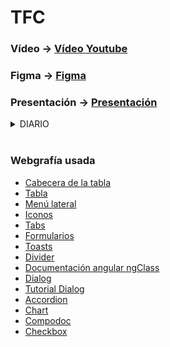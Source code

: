 # TFC

### Vídeo -> [Vídeo Youtube](https://youtu.be/A_GvOMzDPWI)
### Figma -> [Figma](https://www.figma.com/design/u951tYoP6niLVEj2uztZ3m/TFG?node-id=92-844&t=WoQ6v5YcsPhcmjVN-1)
### Presentación -> [Presentación](https://github.com/jotaeme890/TFC-Chato-Angular/blob/definitive-tfc/Presentaci%C3%B3n.pdf)

<details>
  <summary>DIARIO</summary>
  
- **Día 08/04/2024 →** Ya que no nos han proporcionado el feedback del anteproyecto, he realizado el diseño de la página de **Login** y la de **Registro** en Figma. Este diseño es el básico (sin texto, ni colores, etc).

- **Día 09/04/2024 →** Hoy he creado el repositorio, añadido todos los servicios principales (Autenticación, Traducción). Y he creado la página de **Access** que contendrá el componente de LogIn y el de Register. He hecho un pequeño formulario de Login usando Angular Material, aún falta estilo y que pueda hacer Login y registro.

- **Día 10/04/2024 →** Hoy le he añadido estilo a la página de acceso, a los componentes de registro y de login, he añadido un validador para saber si las contraseñas coinciden. He añadido a los formularios los errores. He arreglado algunas propiedades mal escritas en las interfaces y he agregado el registro y el logueo conectándose al Backend en Firebase.

- **Día 11/04/2024 →** Añadida la guarda para tener que estar logueado en la aplicación para poder navegar en las páginas que no sean las de acceso, he cambiado el estilo del formulario de registro, ya que he arreglado los errores que seguían saliendo al registrarse, he arreglado las interfaces (añadiendo los atributos **role** y **surname**, y he eliminado los atributos **firstSurname** y **secondSurname**) y he agregado una guarda para que solo los usuarios con el rol de **Admin** puedan acceder, ya que la página es de administración.

- **Día 12/04/2024 →** He añadido PrimeNG al proyecto, ya que quiero tener toast personalizados en algunas partes de la aplicación, he creado el logo de la app, y he cambiado la pantalla de acceso para que este salga en los dispositivos con pantallas más pequeñas (ya que en tamaño grande sale una imagen a la derecha de los formularios), he añadido un toast que sale al registrarte ya que solo puedes acceder a mi parte de la aplicación si eres admin (por defecto en el registro es usuario normal, un admin te tiene que cambiar el role). Me falta poner toast en los fallos del login (y ver cómo recoger el error de que un gmail ya está en uso) para acabar con la página de acceso.

- **Día 16/04/2024 →** He empezado el diseño de la página **Home,** la cual contendrá todas las incidencias que van dejando los usuarios, desde allí podremos navegar a cada una de las incidencias, al igual que aplicarle filtros a la vista general y acceder al menú de la aplicación. También he diseñado la vista de la página con el menú abierto. También he añadido toast con errores al hacer un registro(el de correo en uso), en el login, me da error y sale el error aun que esté bien y después ya carga y lleva a **Home** (HABLAR CON JUAN, SOLUCIONADO).

- **Día 17/04/2024 →** He arreglado el problema con los toast a la hora de iniciar sesión y registrarse (arreglando también su tamaño). También he añadido el header de la aplicación, con un menú lateral y el logo de la app.

- **Día 18/04/2024 →** He añadido el SplashScreen para que al recargar la página no vaya a **Access** y después navegue a **Home**, he usado un lottie para que se vea una animación mientras tanto. También he empezado a crear el diseño final de la aplicación. Al crear el SplashScreen me ha empezado a dar errores ya que al hacer el deslogueo del usuario, al volver a **Access** había una capa invisible por encima de la página y se quedaba inutilizable, lo he arreglando borrando el component de header y pasando todo el header y el menú a **app.component.html**, aun que creyendo que era el SplashScreen lo he acabado borrando, más adelante lo pondré.

- **Día 19/04/2024 →** Hoy he implementado ya la captura de datos desde Firebase, para obtener los datos de los usuarios logueados en la aplicación, he acabado la estética del menú lateral y he implementado todas las páginas que incluye dicho menú.

- **Día 22/04/2024 →** Hoy he agregado una tabla para poder ver la información de todos los usuarios conectados, también he añadido un tab para ver la información o los datos en forma de gráficas. También he añadido la vista de la información detallada de los usuarios. Y también el update de los usuarios.

- **Día 23/04/2024 →** Hoy he cambiado la forma en la que tenía el update de los usuarios, ya que no cambiaba correctamente los datos, y al modificar el usuario conectado no se actualizaba el observable de user$. También he estado modificando el menú para añadir la foto del usuario y abajo de dicho menú con la opción de navegar a la página de **About**. He incluido el contenido de dicha página, incluyendo la información de los repos de Adri y mía.

- **Día 25/04/2024 →** Hoy he avanzado con los diseños de la aplicación en Figma.

- **Día 26/04/2024 →** Hoy he creado la vista del componente del incidente, ya solo me quedaría la vista en detalle del incidente y agregar la parte de los filtros (NO FUNCIONAL PARA CHECKPOINT), para posteriormente hacer los filtros funcionales, y la página de ajustes, con el cambio de iodoma y el perfil del usuario conectado.

- **Día 27/04/2024 →** Hoy he seguido con el diseño en figma. Y he arreglado el diseño de la tarjeta del incidente para que se viera mejor.

- **Día 29/04/2024 →** Hoy he intentado arreglar el diseño de la página de **Home** pero sigue fallando, he cambiado la interfaz de las incidencias para recoger un TimeStamp y he arreglado la plantilla para que muestre la fecha y la hora de la incidencia correctamente.

- **Día 30/04/2024 →** Hoy he arreglado el diseño de la página **Home**, y ahora es completamente responsive y las tarjetas de las incidencias se ven correctamente, también he cambiado el tipo de dato que introduzco en Firebase al subir una foto, ya que antes tenía los diferentes tipos de tamaño, pero cómo introduce al final la misma url en todos, no merece la pena dejar que sea un objeto, por lo que ahora solo introduce el string de la url hacía el storage.

- **Día 02/05/2024 →** Hoy he mejorado el diseño de la vista de las incidencias, para que se viese mejor en dispositivos más pequeños, también he seguido con el diseño en figma, ya solo me quedaría poner que el usuario pueda modificar el role de otro usuario (se me pasó ponerlo en el formulario que ya hay) y la vista del detalle de las incidencias para el checkout. Después me quedaría la vista de los gráficos en **Análisis de datos** y toda la página de **Ajustes**.

- **Día 03/05/2024 →** Hoy he añadido el campo de role a la hora de editar un usuario, ya que anteriormente no lo tenía hecho y al modificar el usuario no se podía cambiar este. También he seguido con el diseño en Figma.

- **Día 04/05/204 →** Hoy he empezado con la vista de detalle de las incidencias, he modificado el servicio de incidencias, y he añadido que cada vez que cliquemos en una incidencia, si su valor de **checked** está en falso, pase a verdadero, así podremos usar más adelante este campo para filtrar y a parte para poner una directiva a las incidencias que no estén abiertas. Ahora mismo está puesto temporalmente el cambio del tipo string a Date, ya que Adri está subiendo la fecha en tipo string. Y he añadido una pre-directiva para el checkpoint, para que las incidencias no vistas salgan de otro color.

- **Día 05/05/2024 →** Hoy ya he acabado todo lo que quería para el checkpoint, ya que he añadido la vista del detalle de la incidencia, y he añadido las palabras necesarios con sus traducciones. Ya me quedaría: Arreglar la carga del autologin, hacer la vista de las gráficas y poder editar, añadir o eliminar categorías, los filtros con las categorías, y la página de ajustes.

- **Día 16/05/2024 →** Hoy he continuado con el TFC, he creado el servicio de categorías, he añadido el observable de las categorías para poder capturar la colección entera, he continuado con el figa, arreglando cosas y añadiendo cosas nuevas. También he planteado la página de ajustes, quiero implementar una navegación en **breadcrumb**, pero no sé si se quedará la página muy vacía.

- **Día 17/05/2024 →** Hoy he replanteado la página de **about**, cambiando su diseño. He seguido con el figma añadiendo esta página nueva.

- **Día 20/05/2024 →** Hoy he seguido con el figma de la aplicación, quedando solo la página de **Ajustes**.

- **Día 21/05/2024 →** Hoy he añadido la tabla de las categorías al apartado de **Análisis de datos**, he modificado algunas palabras, para que salgan traducidas. He seguido con figma añadiendo la página modal para modificar los usuarios. He añadido la opción de borrar una categoría, también añadiendo el botón para poder editarla.

- **Día 22/05/2024 →** Hoy he arreglado el servicio de las categorías, he añadido un dialog de angular material que sale a la hora de querer borrar una categoría, pero dicha categoría no puede ser borrada si alguna incidencia la usa (YA QUE NO PODEMOS BORRAR INCIDENCIAS), he añadido este nuevo dialog al diseño en figma. También he añadido la actualización de las categorías y la creación de las mismas.

- **Día 23/05/2024 →** Hoy he seguido con el diseño de figma, ya que he añadido la creación de las categorías y su respectiva modificación. He añadido las gráficas de PrimeNG para visualizar en modo de gráfica circular de que categorías son las incidencias y que rol tienen los usuarios existentes. También he añadido un botón para poder descargar los datos desde Firebase y se pasan a .CSV. He seguido con el figma añadiendo las gráficas en la página de **Análisis de datos**. También he añadido la primera versión del filtro de **Home** ya coge bien los datos del formulario usando selectables y lo que me queda es filtrar las incidencias.

- **Día 24/05/2024 →** Hoy he acabado el filtro funcionando correctamente, ya solo me quedaría darle el estilo para hacerlo cómo en figma. Me quedaría toda la página de ajustes y coger los archivos .csv que genero, pasarlos a 1 y tratarlos para hacer el power BI.

- **Día 25/05/2024 →** Hoy he acabado el diseño del filtro para tamaño de tablet/escritorio, me falta el diseño móvil.

- **Día 27/05/2024 →** Hoy he creado el script de Python para transformar los datos de los archivos .csv en un único archivo que se pueda usar en Power BI. También he añadido los archivos para los iconos de la aplicación. Y capacitor, haciendo una vibración según algunas acciones. También he hecho los filtros en el tamaño móvil.

- **Día 28/05/2024 →** Hoy he añadido un dialog a la hora de resolver alguna categoría, al igual que un toast para saber si algo ha fallado o no. También he modificado el figma para añadir estos cambios.

- **Día 29/05/2024 →** Hoy he intentado añadir un cambio de tema en la aplicación pero no ha acabado funcionando.

- **Día 30/05/2024 →** He arreglado el autologin funcionando ya correctamente, he arreglado el filtro para que al cambiar de tamaño siga con los campos y he arreglado el tamaño de las incidencias para que se vea correctamente, también he añadido el archivo _redirects y modificado el archivo de angular.json, para que mi proyecto funcione bien en netlify y que al recargar no te salga el mensaje de que la página no existe.

- **Día 03/06/2024 →** Toda la parte funcional de la app ya estaría hecha, me falta pulir alguna cosa, he acabado todo el diseño en figma, he revisado todos los comentarios y he creado la documentación. También he añadido un botón para ir para atrás en la vista de detalles, la cuál también ha sido añadida a figma. Solo me quedaría el vídeo y subir todas las cosas necesarias a github.

- **Día 10/06/2024 →** Hoy he hecho el vídeo y la presentación.
</details>
</br>

### Webgrafía usada
  - [Cabecera de la tabla](https://ionicframework.com/docs/api/list-header)
  - [Tabla](https://ionicframework.com/docs/api/list)
  - [Menú lateral](https://ionicframework.com/docs/api/menu)
  - [Iconos](https://ionic.io/ionicons)
  - [Tabs](https://material.angular.io/components/tabs/api)
  - [Formularios](https://material.angular.io/components/form-field/overview)
  - [Toasts](https://primeng.org/toast)
  - [Divider](https://primeng.org/divider)
  - [Documentación angular ngClass](https://angular.io/api/common/NgClass)
  - [Dialog](https://material.angular.io/components/dialog/examples)
  - [Tutorial Dialog](https://www.youtube.com/watch?v=SbeI4BNHAHs)
  - [Accordion](https://primeng.org/accordion)
  - [Chart](https://primeng.org/chart)
  - [Compodoc](https://compodoc.app/guides/usage.html)
  - [Checkbox](https://material.angular.io/components/checkbox/api)

